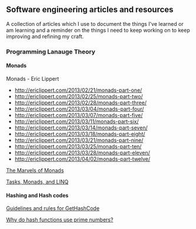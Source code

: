 ## Software engineering articles and resources

A collection of articles which I use to document the things I've learned or am learning and a reminder on the things I need to keep working on to keep improving and refining my craft.

### Programming Lanauge Theory
#### Monads
Monads - Eric Lippert
  - http://ericlippert.com/2013/02/21/monads-part-one/
  - http://ericlippert.com/2013/02/25/monads-part-two/
  - http://ericlippert.com/2013/02/28/monads-part-three/
  - http://ericlippert.com/2013/03/04/monads-part-four/
  - http://ericlippert.com/2013/03/07/monads-part-five/
  - http://ericlippert.com/2013/03/11/monads-part-six/
  - http://ericlippert.com/2013/03/14/monads-part-seven/
  - http://ericlippert.com/2013/03/18/monads-part-eight/
  - http://ericlippert.com/2013/03/21/monads-part-nine/
  - http://ericlippert.com/2013/03/25/monads-part-ten/
  - http://ericlippert.com/2013/03/28/monads-part-eleven/
  - http://ericlippert.com/2013/04/02/monads-part-twelve/

[The Marvels of Monads](http://blogs.msdn.com/b/wesdyer/archive/2008/01/11/the-marvels-of-monads.aspx)

[Tasks, Monads, and LINQ](http://blogs.msdn.com/b/pfxteam/archive/2013/04/03/tasks-monads-and-linq.aspx)

#### Hashing and Hash codes
[Guidelines and rules for GetHashCode](http://blogs.msdn.com/b/ericlippert/archive/2011/02/28/guidelines-and-rules-for-gethashcode.aspx)

[Why do hash functions use prime numbers?](http://computinglife.wordpress.com/2008/11/20/why-do-hash-functions-use-prime-numbers/)
